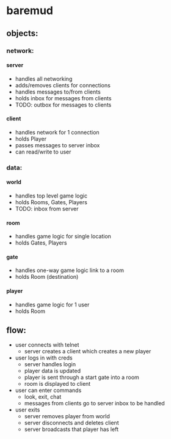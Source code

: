 # baremud

## objects:

### network:

#### server
* handles all networking
* adds/removes clients for connections
* handles messages to/from clients
* holds inbox for messages from clients
* TODO: outbox for messages to clients

#### client
* handles network for 1 connection
* holds Player
* passes messages to server inbox
* can read/write to user

### data:

#### world
* handles top level game logic
* holds Rooms, Gates, Players
* TODO: inbox from server

#### room
* handles game logic for single location
* holds Gates, Players

#### gate
* handles one-way game logic link to a room
* holds Room (destination)

#### player
* handles game logic for 1 user
* holds Room

## flow:

* user connects with telnet
    - server creates a client which creates a new player
* user logs in with creds
    - server handles login
    - player data is updated
    - player is sent through a start gate into a room
    - room is displayed to client
* user can enter commands
    - look, exit, chat
    - messages from clients go to server inbox to be handled
* user exits
    - server removes player from world
    - server disconnects and deletes client
    - server broadcasts that player has left





























